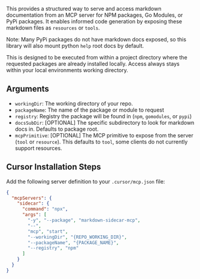 This provides a structured way to serve and access markdown documentation from an MCP server for NPM packages, Go Modules, or PyPi packages. It enables informed code generation by exposing these markdown files as `resources` or `tools`.

Note: Many PyPi packages do not have markdown docs exposed, so this library will also mount python `help` root docs by default.

This is designed to be executed from within a project directory where the requested packages are already installed locally. Access always stays within your local environments working directory.

## Arguments

- `workingDir`: The working directory of your repo.
- `packageName`: The name of the package or module to request
- `registry`: Registry the package will be found in (`npm`, `gomodules`, or `pypi`)
- `docsSubDir`: [OPTIONAL] The specific subdirectory to look for markdown docs in. Defaults to package root.
- `mcpPrimitive`: [OPTIONAL] The MCP primitive to expose from the server (`tool` or `resource`). This defaults to `tool`, some clients do not currently support resources.

## Cursor Installation Steps

Add the following server definition to your `.cursor/mcp.json` file:

```json
{
  "mcpServers": {
    "sidecar": {
      "command": "npx",
      "args": [
        "-y", "--package", "markdown-sidecar-mcp",
        "--",
        "mcp", "start",
        "--workingDir", "{REPO_WORKING_DIR}",
        "--packageName", "{PACKAGE_NAME}",
        "--registry", "npm"
      ]
    }
  }
}
```